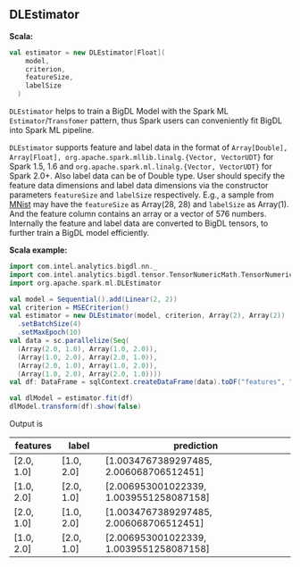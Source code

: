 ## DLEstimator ##

**Scala:**
```scala
val estimator = new DLEstimator[Float](
    model,
    criterion,
    featureSize,
    labelSize
  )
```

`DLEstimator` helps to train a BigDL Model with the Spark ML `Estimator`/`Transfomer` pattern,
thus Spark users can conveniently fit BigDL into Spark ML pipeline.

`DLEstimator` supports feature and label data in the format of `Array[Double], Array[Float],
org.apache.spark.mllib.linalg.{Vector, VectorUDT}` for Spark 1.5, 1.6 and
`org.apache.spark.ml.linalg.{Vector, VectorUDT}` for Spark 2.0+. Also label data can be of
Double type.
User should specify the feature data dimensions and label data dimensions via the constructor
parameters `featureSize` and `labelSize` respectively. E.g., a sample from
[MNist](http://yann.lecun.com/exdb/mnist/) may have the `featureSize` as Array(28, 28) and
`labelSize` as Array(1). And the feature column contains an array
or a vector of 576 numbers. Internally the feature and label data are converted to BigDL
tensors, to further train a BigDL model efficiently.


**Scala example:**
```scala
import com.intel.analytics.bigdl.nn._
import com.intel.analytics.bigdl.tensor.TensorNumericMath.TensorNumeric.NumericFloat
import org.apache.spark.ml.DLEstimator

val model = Sequential().add(Linear(2, 2))
val criterion = MSECriterion()
val estimator = new DLEstimator(model, criterion, Array(2), Array(2))
  .setBatchSize(4)
  .setMaxEpoch(10)
val data = sc.parallelize(Seq(
  (Array(2.0, 1.0), Array(1.0, 2.0)),
  (Array(1.0, 2.0), Array(2.0, 1.0)),
  (Array(2.0, 1.0), Array(1.0, 2.0)),
  (Array(1.0, 2.0), Array(2.0, 1.0))))
val df: DataFrame = sqlContext.createDataFrame(data).toDF("features", "label")

val dlModel = estimator.fit(df)
dlModel.transform(df).show(false)

```
Output is

|features  |label     |prediction                             |
|----------|----------|---------------------------------------|
|[2.0, 1.0]|[1.0, 2.0]|[1.0034767389297485, 2.006068706512451]|
|[1.0, 2.0]|[2.0, 1.0]|[2.006953001022339, 1.0039551258087158]|
|[2.0, 1.0]|[1.0, 2.0]|[1.0034767389297485, 2.006068706512451]|
|[1.0, 2.0]|[2.0, 1.0]|[2.006953001022339, 1.0039551258087158]|


